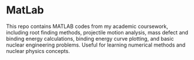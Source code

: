# MatLab
This repo contains MATLAB codes from my academic coursework, including root finding methods, projectile motion analysis, mass defect and binding energy calculations, binding energy curve plotting, and basic nuclear engineering problems. Useful for learning numerical methods and nuclear physics concepts.
